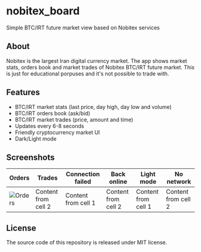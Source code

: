 # nobitex_board
Simple BTC/IRT future market view based on Nobitex services

## About
Nobitex is the largest Iran digital currency market. The app shows market stats, orders book and market trades of Nobitex BTC/IRT future market. This is just for educational porpuses and it's not possible to trade with.

## Features
* BTC/IRT market stats (last price, day high, day low and volume)
* BTC/IRT orders book (ask/bid)
* BTC/IRT market trades (price, amount and time)
* Updates every 6-8 seconds
* Friendly cryptocurrency market UI
* Dark/Light mode

## Screenshots
Orders | Trades | Connection failed | Back online | Light mode | No network
------------ | ------------- | ------------ | ------------- | ------------ | -------------
![Orders](https://raw.githubusercontent.com/dastgerdi/nobitex_board/main/screenshot_1_s.jpg) | Content from cell 2 | Content from cell 1 | Content from cell 2 | Content from cell 1 | Content from cell 2
## License
The source code of this repository is released under MIT license.
